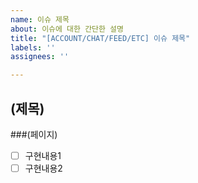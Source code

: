 ```yaml
---
name: 이슈 제목
about: 이슈에 대한 간단한 설명
title: "[ACCOUNT/CHAT/FEED/ETC] 이슈 제목"
labels: ''
assignees: ''

---
```


## (제목)
###(페이지)
- [ ] 구현내용1
- [ ] 구현내용2
